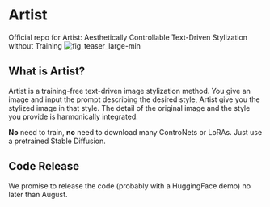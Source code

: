 # Artist
Official repo for Artist: Aesthetically Controllable Text-Driven Stylization without Training
![fig_teaser_large-min](https://github.com/user-attachments/assets/6da1a3e1-aeb7-4fb6-9dfa-9f84c27a7975)

## What is Artist?
Artist is a training-free text-driven image stylization method. You give an image and input the prompt describing the desired style, Artist give you the stylized image in that style. The detail of the original image and the style you provide is harmonically integrated. 

**No** need to train, **no** need to download many ControNets or LoRAs. Just use a pretrained Stable Diffusion.

## Code Release
We promise to release the code (probably with a HuggingFace demo) no later than August.

